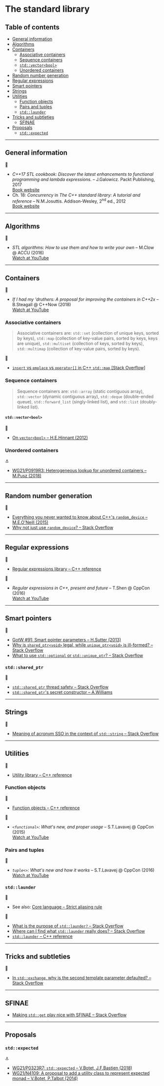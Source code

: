# The standard library

## Table of contents

* [General information](#general-information)
* [Algorithms](#algorithms)
* [Containers](#containers)
	* [Associative containers](#associative-containers)
	* [Sequence containers](#sequence-containers)
	* [`std::vector<bool>`](#stdvectorbool)
	* [Unordered containers](#unordered-containers)
* [Random number generation](#random-number-generation)
* [Regular expressions]($regular-expressions)
* [Smart pointers](#smart-pointers)
* [Strings](#strings)
* [Utilities](#utilities)
	* [Function objects](#function-objects)
	* [Pairs and tuples](#pairs-and-tuples)
	* [`std::launder`](#std-launder)
* [Tricks and subtleties](#tricks-and-subtleties)
	* [SFINAE](#sfinae)
* [Proposals](#proposals)
	* [`std::expected`](#stdexpected)

---

## General information

:book:

* *C++17 STL cookbook: Discover the latest enhancements to functional programming and lambda expressions.* &ndash; J.Galowicz. Packt Publishing, 2017\
[Book website](https://www.packtpub.com/application-development/c17-stl-cookbook)
* Ch. 18: *Concurrency* in *The C++ standard library: A tutorial and reference* &ndash; N.M.Josuttis. Addison-Wesley, 2<sup>nd</sup> ed., 2012\
[Book website](http://www.cppstdlib.com/)

---

## Algorithms

:movie_camera:

* *STL algorithms: How to use them and how to write your own* &ndash; M.Clow @ ACCU (2016)\
[Watch at YouTube](https://www.youtube.com/watch?v=3nXLxMYXgWs)

---

## Containers

:movie_camera:

* *If I had my 'druthers: A proposal for improving the containers in C++2x* &ndash; B.Steagall @ C++Now (2018)\
[Watch at YouTube](https://www.youtube.com/watch?v=bAE0qteS4Rk)

### Associative containers

> Associative containers are: `std::set` (collection of unique keys, sorted by keys),
`std::map` (collection of key-value pairs, sorted by keys, keys are unique), `std::multiset` (collection of keys, sorted by keys), `std::multimap` (collection of key-value pairs, sorted by keys).

:link:

* [`insert` vs `emplace` vs `operator[]` in C++ `std::map` [Stack Overflow]](https://stackoverflow.com/questions/17172080/insert-vs-emplace-vs-operator-in-c-map)

### Sequence containers

> Sequence containers are: `std::array` (static contiguous array), `std::vector` (dynamic contiguous array), `std::deque` (double-ended queue), `std::forward_list` (singly-linked list), and `std::list` (doubly-linked list).

#### `std::vector<bool>`

:link:

* [On `vector<bool>` &ndash; H.E.Hinnant (2012)](https://howardhinnant.github.io/onvectorbool.html)

### Unordered containers

:anchor:

* [WG21/P0919R3: Heterogeneous lookup for unordered containers &ndash; M.Pusz (2018)](http://www.open-std.org/jtc1/sc22/wg21/docs/papers/2018/p0919r3.html)

---

## Random number generation

:link:

* [Everything you never wanted to know about C++'s `random_device` &ndash; M.E.O'Neill (2015)](http://www.pcg-random.org/posts/cpps-random_device.html)
* [Why not just use `random_device`? &ndash; Stack Overflow](https://stackoverflow.com/questions/39288595/why-not-just-use-random-device)

---

## Regular expressions

:link:

* [Regular expressions library &ndash; C++ reference](https://en.cppreference.com/w/cpp/regex)

:movie_camera:

* *Regular expressions in C++, present and future* &ndash; T.Shen @ CppCon (2016)\
[Watch at YouTube](https://www.youtube.com/watch?v=N_rkHzhXueo)

---

## Smart pointers

:link:

* [GotW #91: Smart pointer parameters &ndash; H.Sutter (2013)](https://herbsutter.com/2013/06/05/gotw-91-solution-smart-pointer-parameters/)
* [Why is `shared_ptr<void>` legal, while `unique_ptr<void>` is ill-formed? &ndash; Stack Overflow](https://stackoverflow.com/questions/39288891/why-is-shared-ptrvoid-legal-while-unique-ptrvoid-is-ill-formed)
* [What to use `std::optional` or `std::unique_ptr`? &ndash; Stack Overflow](https://stackoverflow.com/questions/44856701/what-to-use-stdoptional-or-stdunique-ptr?rq=1)

### `std::shared_ptr`

:link:

* [`std::shared_ptr` thread safety &ndash; Stack Overflow](https://stackoverflow.com/questions/14482830/stdshared-ptr-thread-safety)
* [`std::shared_ptr`'s secret constructor &ndash; A.Williams](https://www.justsoftwaresolutions.co.uk/cplusplus/shared-ptr-secret-constructor.html)

---

## Strings

:link:

* [Meaning of acronym SSO in the context of `std::string` &ndash; Stack Overflow](https://stackoverflow.com/questions/10315041/meaning-of-acronym-sso-in-the-context-of-stdstring)

---

## Utilities

:link:

* [Utility library &ndash; C++ reference](https://en.cppreference.com/w/cpp/utility)

### Function objects

:link:

* [Function objects &ndash; C++ reference](https://en.cppreference.com/w/cpp/utility/functional)

:movie_camera:

* *`<functional>`: What's new, and proper usage* &ndash; S.T.Lavavej @ CppCon (2015)\
[Watch at YouTube](https://www.youtube.com/watch?v=zt7ThwVfap0)

### Pairs and tuples

:movie_camera:

* *`tuple<>`: What's new and how it works* &ndash; S.T.Lavavej @ CppCon (2016)\
[Watch at YouTube](https://www.youtube.com/watch?v=JhgWFYfdIho)

### `std::launder`

:memo:

* See also: [Core language &ndash; Strict aliasing rule](core_language.md#strict-aliasing-rule)

:link:

* [What is the purpose of `std::launder?` &ndash; Stack Overflow](https://stackoverflow.com/questions/39382501/what-is-the-purpose-of-stdlaunder)
* [Where can I find what `std::launder` really does? &ndash; Stack Overflow](https://stackoverflow.com/questions/53268089/where-can-i-find-what-stdlaunder-really-does)
* [`std::launder` &ndash; C++ reference](https://en.cppreference.com/w/cpp/utility/launder)

---

## Tricks and subtleties

:link:

* [In `std::exchange`, why is the second template parameter defaulted? &ndash; Stack Overflow](https://stackoverflow.com/questions/34876969/in-stdexchange-why-is-the-second-template-parameter-defaulted)

---

## SFINAE

* [Making `std::get` play nice with SFINAE &ndash; Stack Overflow](https://stackoverflow.com/questions/41708491/making-stdget-play-nice-with-sfinae)

---

## Proposals

### `std::expected`

:anchor:

* [WG21/P0323R7: `std::expected` &ndash; V.Botet, J.F.Bastien (2018)](http://www.open-std.org/jtc1/sc22/wg21/docs/papers/2018/p0323r7.html)
* [WG21/N4109: A proposal to add a utility class to represent expected monad &ndash; V.Botet, P.Talbot (2014)](http://www.open-std.org/jtc1/sc22/wg21/docs/papers/2014/n4109.pdf)

<!-- https://stackoverflow.com/questions/38779985/why-cant-stdtupleint-be-trivially-copyable -->
